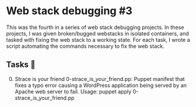 # Web stack debugging #3
This was the fourth in a series of web stack debugging projects. In these projects, I was given broken/bugged webstacks in isolated containers, and tasked with fixing the web stack to a working state. For each task, I wrote a script automating the commands necessary to fix the web stack.

## Tasks 📃
0. Strace is your friend
0-strace_is_your_friend.pp: Puppet manifest that fixes a typo error causing a WordPress application being served by an Apache web server to fail.
Usage: puppet apply 0-strace_is_your_friend.pp
